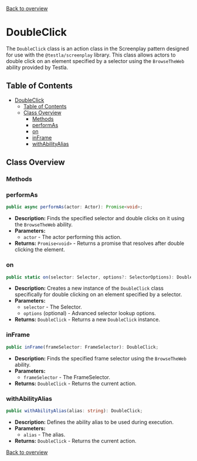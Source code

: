 [Back to overview](../../screenplay_elements.md)

# DoubleClick

The `DoubleClick` class is an action class in the Screenplay pattern designed for use with the `@testla/screenplay` library. This class allows actors to double click on an element specified by a selector using the `BrowseTheWeb` ability provided by Testla.

## Table of Contents

- [DoubleClick](#doubleclick)
  - [Table of Contents](#table-of-contents)
  - [Class Overview](#class-overview)
    - [Methods](#methods)
    - [performAs](#performas)
    - [on](#on)
    - [inFrame](#inframe)
    - [withAbilityAlias](#withabilityalias)

## Class Overview

### Methods

### performAs

```typescript
public async performAs(actor: Actor): Promise<void>;
```

- **Description:** Finds the specified selector and double clicks on it using the `BrowseTheWeb` ability.
- **Parameters:**
  - `actor` - The actor performing this action.
- **Returns:** `Promise<void>` - Returns a promise that resolves after double clicking the element.

### on

```typescript
public static on(selector: Selector, options?: SelectorOptions): DoubleClick;
```

- **Description:** Creates a new instance of the `DoubleClick` class specifically for double clicking on an element specified by a selector.
- **Parameters:**
  - `selector` - The Selector.
  - `options` (optional) - Advanced selector lookup options.
- **Returns:** `DoubleClick` - Returns a new `DoubleClick` instance.

### inFrame

```typescript
public inFrame(frameSelector: FrameSelector): DoubleClick;
```

- **Description:** Finds the specified frame selector using the `BrowseTheWeb` ability.
- **Parameters:**
  - `frameSelector` - The FrameSelector.
- **Returns:** `DoubleClick` - Returns the current action.

### withAbilityAlias

```typescript
public withAbilityAlias(alias: string): DoubleClick;
```

- **Description:** Defines the ability alias to be used during execution.
- **Parameters:**
  - `alias` - The alias.
- **Returns:** `DoubleClick` - Returns the current action.

[Back to overview](../../screenplay_elements.md)